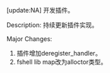 [update:NA] 开发插件。

Description:
持续更新插件实现。

Major Changes:
1. 插件增加deregister_handler。
2. fshell lib map改为alloctor类型。